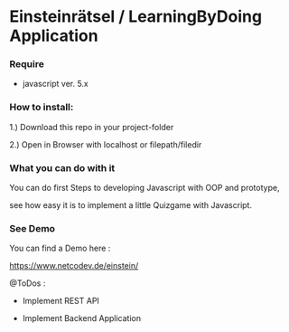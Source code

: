 Einsteinrätsel / LearningByDoing Application
====================

### Require

- javascript ver. 5.x


### How to install:

1.) Download this repo in your project-folder

2.) Open in Browser with localhost or filepath/filedir


### What you can do with it

You can do first Steps to developing Javascript with OOP and prototype,

see how easy it is to implement a little Quizgame  with Javascript.



### See Demo

You can find a Demo here :

https://www.netcodev.de/einstein/



@ToDos :

- Implement REST API

- Implement Backend Application